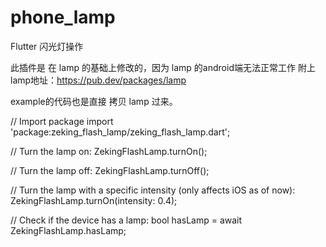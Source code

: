 # phone_lamp

Flutter 闪光灯操作

此插件是 在 lamp 的基础上修改的，因为 lamp 的android端无法正常工作
附上lamp地址：https://pub.dev/packages/lamp

example的代码也是直接 拷贝 lamp 过来。

// Import package
import 'package:zeking_flash_lamp/zeking_flash_lamp.dart';

// Turn the lamp on:
ZekingFlashLamp.turnOn();

// Turn the lamp off:
ZekingFlashLamp.turnOff();

// Turn the lamp with a specific intensity (only affects iOS as of now):
ZekingFlashLamp.turnOn(intensity: 0.4);

// Check if the device has a lamp:
bool hasLamp = await ZekingFlashLamp.hasLamp;